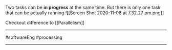 Two tasks can be **in progress** at the same time. But there is only one task that can be actually running
![[Screen Shot 2020-11-08 at 7.32.27 pm.png]]

Checkout difference to [[Parallelism]]

---

#softwareEng #processing 

---